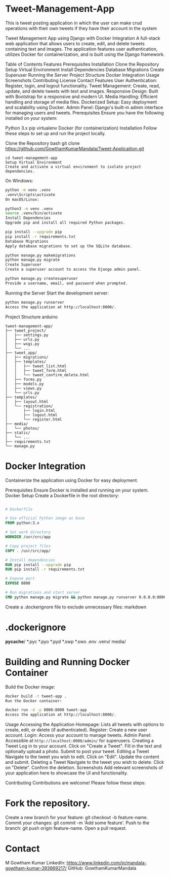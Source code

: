 # Tweet-Management-App
This is tweet posting application in which the user can make crud operations with their own tweets if they have their account in the system

Tweet Management App using Django with Docker Integration
A full-stack web application that allows users to create, edit, and delete tweets containing text and images. The application features user authentication, utilizes Docker for containerization, and is built using the Django framework.

Table of Contents
Features
Prerequisites
Installation
Clone the Repository
Setup Virtual Environment
Install Dependencies
Database Migrations
Create Superuser
Running the Server
Project Structure
Docker Integration
Usage
Screenshots
Contributing
License
Contact
Features
User Authentication: Register, login, and logout functionality.
Tweet Management: Create, read, update, and delete tweets with text and images.
Responsive Design: Built with Bootstrap for a responsive and modern UI.
Media Handling: Efficient handling and storage of media files.
Dockerized Setup: Easy deployment and scalability using Docker.
Admin Panel: Django's built-in admin interface for managing users and tweets.
Prerequisites
Ensure you have the following installed on your system:

Python 3.x
pip
virtualenv
Docker (for containerization)
Installation
Follow these steps to set up and run the project locally.

Clone the Repository
bash
git clone https://github.com/GowthamKumarMandala/Tweet-Applicaition.git
```
cd tweet-management-app
Setup Virtual Environment
Create and activate a virtual environment to isolate project dependencies.
```
On Windows:

``` bash
python -m venv .venv
.venv\Scripts\activate
On macOS/Linux:
```
``` bash
python3 -m venv .venv
source .venv/bin/activate
Install Dependencies
Upgrade pip and install all required Python packages.
```
```bash
pip install --upgrade pip
pip install -r requirements.txt
Database Migrations
Apply database migrations to set up the SQLite database.
```
``` bash
python manage.py makemigrations
python manage.py migrate
Create Superuser
Create a superuser account to access the Django admin panel.
```
```bash
python manage.py createsuperuser
Provide a username, email, and password when prompted.
```
Running the Server
Start the development server:

``` bash
python manage.py runserver
Access the application at http://localhost:8000/.
```
Project Structure
arduino
```
tweet-management-app/
├── tweet_project/
│   ├── settings.py
│   ├── urls.py
│   ├── wsgi.py
│   └── ...
├── tweet_app/
│   ├── migrations/
│   ├── templates/
│   │   ├── tweet_list.html
│   │   ├── tweet_form.html
│   │   └── tweet_confirm_delete.html
│   ├── forms.py
│   ├── models.py
│   ├── views.py
│   └── urls.py
├── templates/
│   ├── layout.html
│   └── registration/
│       ├── login.html
│       ├── logout.html
│       └── register.html
├── media/
│   └── photos/
├── static/
│   └── ...
├── requirements.txt
└── manage.py
```
# Docker Integration
Containerize the application using Docker for easy deployment.

Prerequisites
Ensure Docker is installed and running on your system.
Docker Setup
Create a Dockerfile in the root directory:

``` Dockerfile

# Dockerfile

# Use official Python image as base
FROM python:3.x

# Set work directory
WORKDIR /usr/src/app

# Copy project files
COPY . /usr/src/app/

# Install dependencies
RUN pip install --upgrade pip
RUN pip install -r requirements.txt

# Expose port
EXPOSE 8000

# Run migrations and start server
CMD python manage.py migrate && python manage.py runserver 0.0.0.0:8000
```
Create a .dockerignore file to exclude unnecessary files:
markdown
  # .dockerignore
  __pycache__/
  *.pyc
  *.pyo
  *.pyd
  *.swp
  *.swo
  .env
  .venv/
  media/

# Building and Running Docker Container
Build the Docker image:

``` bash
docker build -t tweet-app .
Run the Docker container:
```
``` bash
docker run -d -p 8000:8000 tweet-app
Access the application at http://localhost:8000/.
```
Usage
Accessing the Application
Homepage: Lists all tweets with options to create, edit, or delete (if authenticated).
Register: Create a new user account.
Login: Access your account to manage tweets.
Admin Panel: Accessible at ```http://localhost:8000/admin/``` for superusers.
Creating a Tweet
Log in to your account.
Click on "Create a Tweet".
Fill in the text and optionally upload a photo.
Submit to post your tweet.
Editing a Tweet
Navigate to the tweet you wish to edit.
Click on "Edit".
Update the content and submit.
Deleting a Tweet
Navigate to the tweet you wish to delete.
Click on "Delete".
Confirm the deletion.
Screenshots
Add relevant screenshots of your application here to showcase the UI and functionality.

Contributing
Contributions are welcome! Please follow these steps:

# Fork the repository.
Create a new branch for your feature: git checkout -b feature-name.
Commit your changes: git commit -m 'Add some feature'.
Push to the branch: git push origin feature-name.
Open a pull request.


# Contact
  M Gowtham Kumar
  LinkedIn: https://www.linkedin.com/in/mandala-gowtham-kumar-393669217/
  GitHub: GowthamKumarMandala
